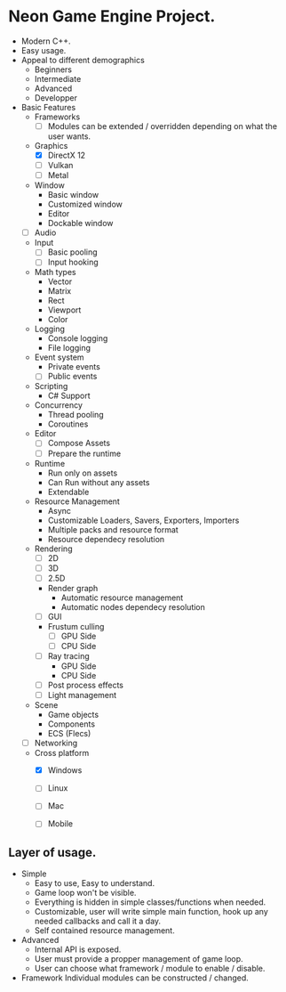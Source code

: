 # Neon Game Engine Project.
* Modern C++.
* Easy usage.
* Appeal to different demographics
	* Beginners
	* Intermediate
	* Advanced
	* Developper
* Basic Features
	* Frameworks
		- [ ] Modules can be extended / overridden depending on what the user wants.
	* Graphics 
		- [x] DirectX 12
		- [ ] Vulkan
		- [ ] Metal
	* Window
		* Basic window 
		* Customized window
		* Editor
		* Dockable window
	- [ ] Audio
	* Input
		- [ ] Basic pooling
		- [ ] Input hooking
	* Math types
		* Vector
		* Matrix
		* Rect
		* Viewport
		* Color
	* Logging
		* Console logging
		* File logging
	* Event system
		* Private events
		- [ ] Public events
	* Scripting
		* C# Support
	* Concurrency
		* Thread pooling
		* Coroutines
	* Editor
		- [ ] Compose Assets
		- [ ] Prepare the runtime
	* Runtime
		* Run only on assets
		* Can Run without any assets
		* Extendable
	* Resource Management
		* Async
		* Customizable Loaders, Savers, Exporters, Importers
		* Multiple packs and resource format
		* Resource dependecy resolution
	* Rendering
		- [ ] 2D
		- [ ] 3D
		- [ ] 2.5D
		* Render graph
			* Automatic resource management
			* Automatic nodes dependecy resolution
		- [ ] GUI
		- Frustum culling
			- [ ] GPU Side
			- [ ] CPU Side
		- [ ] Ray tracing
			* GPU Side
			* CPU Side
		- [ ] Post process effects
		- [ ] Light management
	* Scene
		* Game objects
		* Components
		* ECS (Flecs)
	- [ ] Networking
	* Cross platform
		- [x] Windows
		- [ ] Linux
		- [ ] Mac
		- [ ] Mobile


## Layer of usage.
* Simple
	* Easy to use, Easy to understand.
	* Game loop won't be visible.
	* Everything is hidden in simple classes/functions when needed.
	* Customizable, user will write simple main function, hook up any needed callbacks and call it a day.
	* Self contained resource management.
* Advanced
	* Internal API is exposed.
	* User must provide a propper management of game loop.
	* User can choose what framework / module to enable / disable.
* Framework
Individual modules can be constructed / changed.
